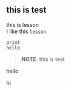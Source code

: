 ## this is test

this is lesson<br>
I like this ``lesson`` 
```
print
hello
```

> __NOTE__:
 this is test


hello

hi

